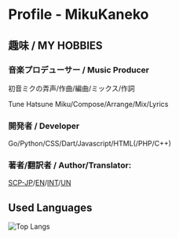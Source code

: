 # Profile - MikuKaneko

## 趣味 / MY HOBBIES

### 音楽プロデューサー / Music Producer
初音ミクの弄声/作曲/編曲/ミックス/作詞

Tune Hatsune Miku/Compose/Arrange/Mix/Lyrics

### 開発者 / Developer
Go/Python/CSS/Dart/Javascript/HTML(/PHP/C++)

### 著者/翻訳者 / Author/Translator:
[SCP-JP](http://scp-jp.wikidot.com)/[EN](https://scp-wiki.wikidot.com)/[INT](http://scp-int.wikidot.com)/[UN](http://scp-un.wikidot.com)

## Used Languages
![Top Langs](https://github-readme-stats.vercel.app/api/top-langs/?username=MikuKaneko&layout=compact&theme=radical&count_private=true)
